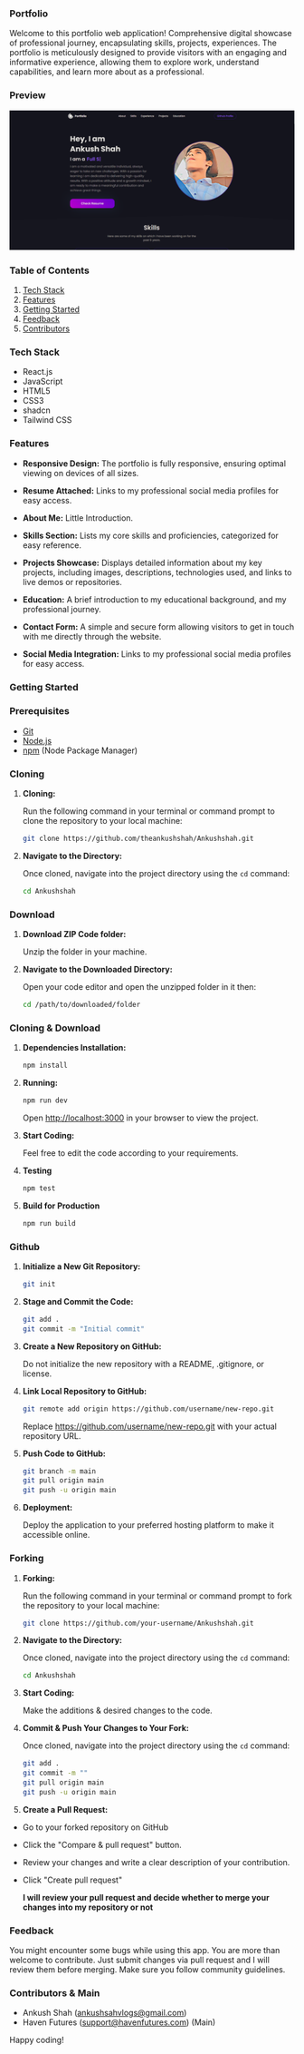 ### Portfolio

Welcome to this portfolio web application! Comprehensive digital showcase of professional journey, encapsulating skills, projects, experiences. The portfolio is meticulously designed to provide visitors with an engaging and informative experience, allowing them to explore work, understand capabilities, and learn more about as a professional.

### Preview

![Preview Image](1.png)

### <a name="table">Table of Contents</a>

1. [Tech Stack](#tech-stack)
2. [Features](#features)
3. [Getting Started](#getting-started)
4. [Feedback](#feedback)
5. [Contributors](#contributors)

### <a name="tech-stack">Tech Stack</a>

- React.js
- JavaScript
- HTML5
- CSS3
- shadcn
- Tailwind CSS

### <a name="features">Features</a>

- **Responsive Design:** The portfolio is fully responsive, ensuring optimal viewing on devices of all sizes.

- **Resume Attached:** Links to my professional social media profiles for easy access.

- **About Me:** Little Introduction.
  
- **Skills Section:** Lists my core skills and proficiencies, categorized for easy reference.

- **Projects Showcase:** Displays detailed information about my key projects, including images, descriptions, technologies used, and links to live demos or repositories.
  
- **Education:** A brief introduction to my educational background, and my professional journey.
  
- **Contact Form:** A simple and secure form allowing visitors to get in touch with me directly through the website.
  
- **Social Media Integration:** Links to my professional social media profiles for easy access.

### <a name="getting-started">Getting Started</a>

### Prerequisites

- [Git](https://git-scm.com/)
- [Node.js](https://nodejs.org/en)
- [npm](https://www.npmjs.com/) (Node Package Manager)

### Cloning

1. **Cloning:** 

    Run the following command in your terminal or command prompt to clone the repository to your local machine:

    ```bash
    git clone https://github.com/theankushshah/Ankushshah.git
    ```

2. **Navigate to the Directory:** 
    
    Once cloned, navigate into the project directory using the `cd` command:

    ```bash
    cd Ankushshah
    ```

### Download

1. **Download ZIP Code folder:** 

    Unzip the folder in your machine.

2. **Navigate to the Downloaded Directory:** 

    Open your code editor and open the unzipped folder in it then:

    ```bash
    cd /path/to/downloaded/folder
    ```

### Cloning & Download

1. **Dependencies Installation:**

    ```bash
    npm install
    ```

2. **Running:**

    ```bash
    npm run dev
    ```

    Open [http://localhost:3000](http://localhost:3000) in your browser to view the project.

3. **Start Coding:** 

    Feel free to edit the code according to your requirements. 

4. **Testing**

    ```bash
    npm test
    ```

5. **Build for Production**

    ```bash
    npm run build
    ```

### Github

1. **Initialize a New Git Repository:**

    ```bash
    git init
    ```

2. **Stage and Commit the Code:**

    ```bash
    git add .
    git commit -m "Initial commit"
    ```

3. **Create a New Repository on GitHub:**

    Do not initialize the new repository with a README, .gitignore, or license.

4. **Link Local Repository to GitHub:**

    ```bash
    git remote add origin https://github.com/username/new-repo.git
    ```

    Replace https://github.com/username/new-repo.git with your actual repository URL.

5. **Push Code to GitHub:**

    ```bash
    git branch -m main
    git pull origin main
    git push -u origin main
    ```

6. **Deployment:** 
    
    Deploy the application to your preferred hosting platform to make it accessible online.

### Forking

1. **Forking:** 

    Run the following command in your terminal or command prompt to fork the repository to your local machine:

    ```bash
    git clone https://github.com/your-username/Ankushshah.git
    ```

2. **Navigate to the Directory:** 

    Once cloned, navigate into the project directory using the `cd` command:

    ```bash
    cd Ankushshah
    ```

3. **Start Coding:** 

    Make the additions & desired changes to the code.

4. **Commit & Push Your Changes to Your Fork:** 

    Once cloned, navigate into the project directory using the `cd` command:

    ```bash
    git add .
    git commit -m ""
    git pull origin main
    git push -u origin main
    ```

5. **Create a Pull Request:**

- Go to your forked repository on GitHub
- Click the "Compare & pull request" button.
- Review your changes and write a clear description of your contribution.
- Click "Create pull request"

    **I will review your pull request and decide whether to merge your changes into my repository or not**

### <a name="feedback">Feedback</a>

You might encounter some bugs while using this app. You are more than welcome to contribute. Just submit changes via pull request and I will review them before merging. Make sure you follow community guidelines.

### <a name="contributors">Contributors & Main</a>

- Ankush Shah (ankushsahvlogs@gmail.com)
- Haven Futures (support@havenfutures.com) (Main)

Happy coding!